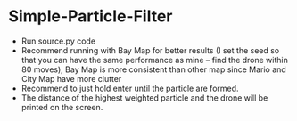 # Simple-Particle-Filter
-	Run source.py code
-	Recommend running with Bay Map for better results (I set the seed so that you can have the same performance as mine – find the drone within 80 moves), Bay Map is more consistent than other map since Mario and City Map have more clutter
-	Recommend to just hold enter until the particle are formed.
-	The distance of the highest weighted particle and the drone will be printed on the screen.

